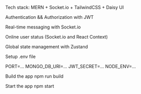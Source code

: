 Tech stack: MERN + Socket.io + TailwindCSS + Daisy UI

Authentication && Authorization with JWT

Real-time messaging with Socket.io

Online user status (Socket.io and React Context)

Global state management with Zustand


Setup .env file

PORT=...
MONGO_DB_URI=...
JWT_SECRET=...
NODE_ENV=...

Build the app
npm run build

Start the app
npm start
